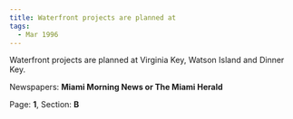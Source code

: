 ```yaml
---  
title: Waterfront projects are planned at  
tags:  
  - Mar 1996  
---  
```

  
Waterfront projects are planned at Virginia Key, Watson Island and Dinner Key.  
  
Newspapers: **Miami Morning News or The Miami Herald**  
  
Page: **1**, Section: **B** 
